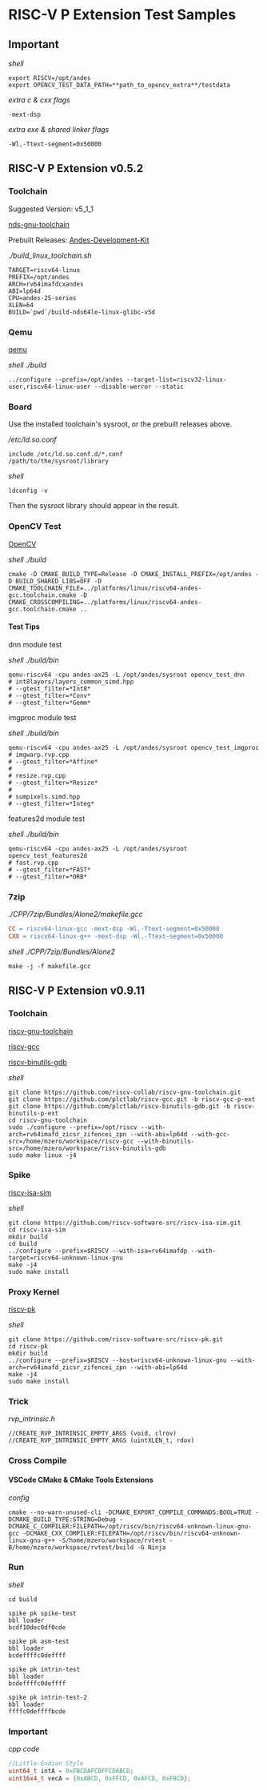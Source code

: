 # RISC-V P Extension Test Samples

## Important

*shell*
```shell
export RISCV=/opt/andes
export OPENCV_TEST_DATA_PATH=**path_to_opencv_extra**/testdata
```

*extra c & cxx flags*
```shell
-mext-dsp
```

*extra exe & shared linker flags*
```shell
-Wl,-Ttext-segment=0x50000
```

## RISC-V P Extension v0.5.2

### Toolchain

Suggested Version: v5_1_1

[nds-gnu-toolchain](https://github.com/andestech/nds-gnu-toolchain)

Prebuilt Releases: [Andes-Development-Kit](https://github.com/andestech/Andes-Development-Kit/releases)

*./build_linux_toolchain.sh*
```shell
TARGET=riscv64-linux
PREFIX=/opt/andes
ARCH=rv64imafdcxandes
ABI=lp64d
CPU=andes-25-series
XLEN=64
BUILD=`pwd`/build-nds64le-linux-glibc-v5d
```

### Qemu

[qemu](https://github.com/andestech/qemu/tree/ast-v5_2_0-RVP-branch)

*shell ./build*
```shell
../configure --prefix=/opt/andes --target-list=riscv32-linux-user,riscv64-linux-user --disable-werror --static
```

### Board

Use the installed toolchain's sysroot, or the prebuilt releases above.

*/etc/ld.so.conf*
```shell
include /etc/ld.so.conf.d/*.conf
/path/to/the/sysroot/library
```

*shell*
```shell
ldconfig -v
```

Then the sysroot library should appear in the result.

### OpenCV Test

[OpenCV](https://github.com/opencv/opencv)

*shell ./build*
```shell
cmake -D CMAKE_BUILD_TYPE=Release -D CMAKE_INSTALL_PREFIX=/opt/andes -D BUILD_SHARED_LIBS=OFF -D CMAKE_TOOLCHAIN_FILE=../platforms/linux/riscv64-andes-gcc.toolchain.cmake -D CMAKE_CROSSCOMPILING=../platforms/linux/riscv64-andes-gcc.toolchain.cmake ..
```

#### Test Tips

dnn module test

*shell ./build/bin*
```
qemu-riscv64 -cpu andes-ax25 -L /opt/andes/sysroot opencv_test_dnn
# int8layers/layers_common_simd.hpp
# --gtest_filter=*Int8*
# --gtest_filter=*Conv*
# --gtest_filter=*Gemm*
```

imgproc module test

*shell ./build/bin*
```
qemu-riscv64 -cpu andes-ax25 -L /opt/andes/sysroot opencv_test_imgproc
# imgwarp.rvp.cpp
# --gtest_filter=*Affine*
#
# resize.rvp.cpp
# --gtest_filter=*Resize*
#
# sumpixels.simd.hpp
# --gtest_filter=*Integ*
```

features2d module test

*shell ./build/bin*
```
qemu-riscv64 -cpu andes-ax25 -L /opt/andes/sysroot opencv_test_features2d
# fast.rvp.cpp
# --gtest_filter=*FAST*
# --gtest_filter=*ORB*
```

### 7zip

*./CPP/7zip/Bundles/Alone2/makefile.gcc*
```makefile
CC = riscv64-linux-gcc -mext-dsp -Wl,-Ttext-segment=0x50000
CXX = riscv64-linux-g++ -mext-dsp -Wl,-Ttext-segment=0x50000
```

*shell ./CPP/7zip/Bundles/Alone2*
```shell
make -j -f makefile.gcc
```

## RISC-V P Extension v0.9.11

### Toolchain

[riscv-gnu-toolchain](https://github.com/riscv-collab/riscv-gnu-toolchain)

[riscv-gcc](https://github.com/plctlab/riscv-gcc)

[riscv-binutils-gdb](https://github.com/plctlab/riscv-binutils-gdb)

*shell*
```shell
git clone https://github.com/riscv-collab/riscv-gnu-toolchain.git
git clone https://github.com/plctlab/riscv-gcc.git -b riscv-gcc-p-ext
git clone https://github.com/plctlab/riscv-binutils-gdb.git -b riscv-binutils-p-ext
cd riscv-gnu-toolchain
sudo ./configure --prefix=/opt/riscv --with-arch=rv64imafd_zicsr_zifencei_zpn --with-abi=lp64d --with-gcc-src=/home/mzero/workspace/riscv-gcc --with-binutils-src=/home/mzero/workspace/riscv-binutils-gdb
sudo make linux -j4
```

### Spike

[riscv-isa-sim](https://github.com/riscv-software-src/riscv-isa-sim)

*shell*
```shell
git clone https://github.com/riscv-software-src/riscv-isa-sim.git
cd riscv-isa-sim
mkdir build
cd build
../configure --prefix=$RISCV --with-isa=rv64imafdp --with-target=riscv64-unknown-linux-gnu
make -j4
sudo make install
```

### Proxy Kernel

[riscv-pk](https://github.com/riscv-software-src/riscv-pk)

*shell*
```shell
git clone https://github.com/riscv-software-src/riscv-pk.git
cd riscv-pk
mkdir build
../configure --prefix=$RISCV --host=riscv64-unknown-linux-gnu --with-arch=rv64imafd_zicsr_zifencei_zpn --with-abi=lp64d
make -j4
sudo make install
```

### Trick

*rvp_intrinsic.h*
```shell
//CREATE_RVP_INTRINSIC_EMPTY_ARGS (void, clrov)
//CREATE_RVP_INTRINSIC_EMPTY_ARGS (uintXLEN_t, rdov)
```

### Cross Compile

#### VSCode CMake & CMake Tools Extensions

*config*
```shell
cmake --no-warn-unused-cli -DCMAKE_EXPORT_COMPILE_COMMANDS:BOOL=TRUE -DCMAKE_BUILD_TYPE:STRING=Debug -DCMAKE_C_COMPILER:FILEPATH=/opt/riscv/bin/riscv64-unknown-linux-gnu-gcc -DCMAKE_CXX_COMPILER:FILEPATH=/opt/riscv/bin/riscv64-unknown-linux-gnu-g++ -S/home/mzero/workspace/rvtest -B/home/mzero/workspace/rvtest/build -G Ninja
```

### Run

*shell*
```shell
cd build

spike pk spike-test
bbl loader
bcdf10dec0df0cde

spike pk asm-test
bbl loader
bcdeffffc0deffff

spike pk intrin-test
bbl loader
bcdeffffc0deffff

spike pk intrin-test-2
bbl loader
ffffc0deffffbcde
```

### Important

*cpp code*
```cpp
//Little-Endian Style
uint64_t intA = 0xFBCDAFCDFFCDABCD; 
uint16x4_t vecA = {0xABCD, 0xFFCD, 0xAFCD, 0xFBCD};
```
